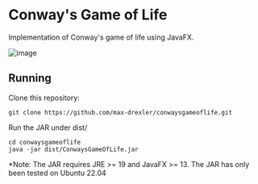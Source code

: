 # Conway's Game of Life

 Implementation of Conway's game of life using JavaFX.

![image](https://github.com/max-drexler/conwaysgameoflife/assets/72763230/828d7986-13e0-48f0-8448-bb05b70002bf)

## Running

Clone this repository:

```
git clone https://github.com/max-drexler/conwaysgameoflife.git
```

Run the JAR under dist/

```
cd conwaysgameoflife
java -jar dist/ConwaysGameOfLife.jar
```

*Note: The JAR requires JRE >= 19 and JavaFX >= 13.
The JAR has only been tested on Ubuntu 22.04
